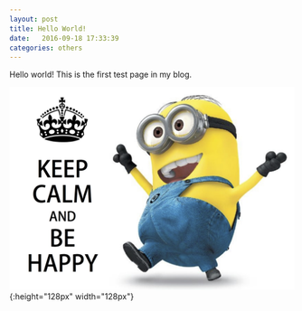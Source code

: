 ```yaml
---
layout: post
title: Hello World!
date:   2016-09-18 17:33:39
categories: others
---
```


Hello world!
This is the first test page in my blog.

![be happy](/assets/behappy.jpg){:height="128px" width="128px"}

